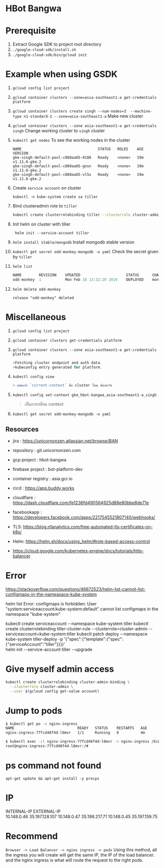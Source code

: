 HBot Bangwa
===========


# Prerequisite
1. Extract Google SDK to project root directory
1. `./google-cloud-sdk/install.sh`
1. `./google-cloud-sdk/bin/gcloud init`

# Example when using GSDK
1. `gcloud config list project`
1. `gcloud container clusters --zone=asia-southeast1-a get-credentials platform`
1. `gcloud container clusters create singh --num-nodes=3  --machine-type n1-standard-1 --zone=asia-southeast1-a` Make new cluster
1. `gcloud container clusters --zone asia-southeast1-a get-credentials singh` Change working cluster to `singh` cluster
1. `kubectl get nodes` To see the working nodes in the cluster
    ```
    NAME                                   STATUS   ROLES    AGE   VERSION
    gke-singh-default-pool-c860aa65-0188   Ready    <none>   19m   v1.11.6-gke.2
    gke-singh-default-pool-c860aa65-gnsn   Ready    <none>   19m   v1.11.6-gke.2
    gke-singh-default-pool-c860aa65-vl5x   Ready    <none>   19m   v1.11.6-gke.2
    ```

1. Create `service account` on cluster
    ```
    kubectl -n kube-system create sa tiller
    ```
    
1. Bind clusteradmin role to `tiller`
    ```bash
    kubectl create clusterrolebinding tiller --clusterrole cluster-admin --serviceaccount=kube-system:tiller
    ``` 
    
1. Init helm on cluster with tiller
   ```
    helm init --service-account tiller
   ```

1. `helm install stable/mongodb` Install mongodb stable version
1. `kubectl get secret odd-monkey-mongodb -o yaml` Check the secret given by `tiller`

1. `helm list`
    ```javascript 1.5
    NAME      	REVISION	UPDATED                 	STATUS  	CHART        	APP VERSION	NAMESPACE
    odd-monkey	1       	Mon Feb 18 13:32:20 2019	DEPLOYED	mongodb-5.3.4	4.0.6      	default
    ```
1. `helm delete odd-monkey`
    ```
    release "odd-monkey" deleted
    ```
    
# Miscellaneous
1. `gcloud config list project`
1. `gcloud container clusters get-credentials platform`

1. `gcloud container clusters --zone asia-southeast1-a get-credentials platform`
    ```javascript 1.5
    >Fetching cluster endpoint and auth data.
    >kubeconfig entry generated for platform.
    ```

1. `kubectl config view`
    ```javascript 1.5
    > แสดงว่า `current-context` คือ cluster ไหน ต้องระวัง
    ```

1. `kubectl config set-context gke_hbot-bangwa_asia-southeast1-a_singh`
    > เป็นการเปลี่ยน context

1. `kubectl get secret odd-monkey-mongodb -o yaml`


Resources
---------

- jira : https://unicornonzen.atlassian.net/browse/BAN
- repository : git.unicornonzen.com
- gcp project : hbot-bangwa
- firebase project : bot-platform-dev
- container registry : asia.gcr.io
- cicd : https://app.buddy.works
- cloudflare : https://dash.cloudflare.com/fe1236fd490564925d88e80bbe8de71e
- facebookapp : https://developers.facebook.com/apps/2217545521807140/webhooks/

- TLS: https://blog.n1analytics.com/free-automated-tls-certificates-on-k8s/
- Helm: https://helm.sh/docs/using_helm/#role-based-access-control

- https://cloud.google.com/kubernetes-engine/docs/tutorials/http-balancer

# Error
https://stackoverflow.com/questions/46672523/helm-list-cannot-list-configmaps-in-the-namespace-kube-system

helm list
Error: configmaps is forbidden: User "system:serviceaccount:kube-system:default" cannot list configmaps in the namespace "kube-system"

kubectl create serviceaccount --namespace kube-system tiller
kubectl create clusterrolebinding tiller-cluster-rule --clusterrole=cluster-admin --serviceaccount=kube-system:tiller
kubectl patch deploy --namespace kube-system tiller-deploy -p '{"spec":{"template":{"spec":{"serviceAccount":"tiller"}}}}'      
helm init --service-account tiller --upgrade


# Give myself admin access
```bash
kubectl create clusterrolebinding cluster-admin-binding \
  --clusterrole cluster-admin \
  --user $(gcloud config get-value account)
```

# Jump to pods
```bash
$ kubectl get po -n nginx-ingress
NAME                             READY   STATUS    RESTARTS   AGE
nginx-ingress-77fcd48f4d-l6mvr   1/1     Running   0          4m

$ kubectl exec -it nginx-ingress-77fcd48f4d-l6mvr -n nginx-ingress /bin/bash
root@nginx-ingress-77fcd48f4d-l6mvr:/#
```


# ps command not found
`apt-get update && apt-get install -y procps`

# IP
INTERNAL-IP   EXTERNAL-IP   
10.148.0.46   35.197.128.107
10.148.0.47   35.198.217.71 
10.148.0.45   35.197.159.75 

# Recommend
`Browser -> Load Balancer -> nginx ingress -> pods`
Using this method, all the ingress you will create will get the same IP, the IP of the load balancer.
and the nginx ingress is what will route the request to the right pods.

